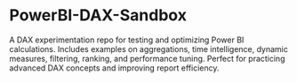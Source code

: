 # PowerBI-DAX-Sandbox
A DAX experimentation repo for testing and optimizing Power BI calculations. Includes examples on aggregations, time intelligence, dynamic measures, filtering, ranking, and performance tuning. Perfect for practicing advanced DAX concepts and improving report efficiency.
